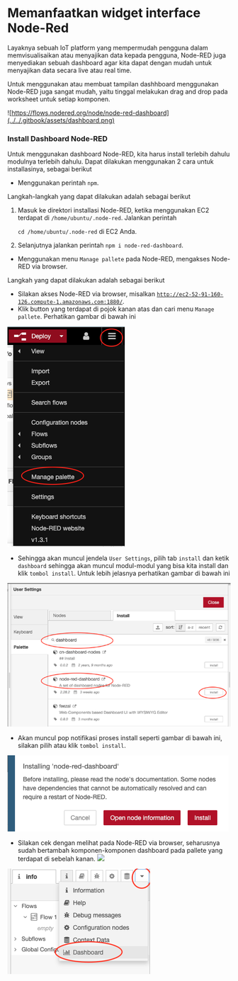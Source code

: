 # Memanfaatkan widget interface Node-Red

Layaknya sebuah IoT platform yang mempermudah pengguna dalam memvisualisaikan atau menyajikan data kepada pengguna, Node-RED juga menyediakan sebuah dashboard agar kita dapat dengan mudah untuk menyajikan data secara live atau real time.

Untuk menggunakan atau membuat tampilan dashhboard menggunakan Node-RED juga sangat mudah, yaitu tinggal melakukan drag and drop pada worksheet untuk setiap komponen.

![https://flows.nodered.org/node/node-red-dashboard](../../.gitbook/assets/dashboard.png)

### Install Dashboard Node-RED

Untuk menggunakan dashboard Node-RED, kita harus install terlebih dahulu modulnya terlebih dahulu. Dapat dilakukan menggunakan 2 cara untuk installasinya, sebagai berikut

* Menggunakan perintah `npm`.

Langkah-langkah yang dapat dilakukan adalah sebagai berikut

1. Masuk ke direktori installasi Node-RED, ketika menggunakan EC2 terdapat di `/home/ubuntu/.node-red`. Jalankan perintah

   `cd /home/ubuntu/.node-red` di EC2 Anda.

2. Selanjutnya jalankan perintah `npm i node-red-dashboard`.

* Menggunakan menu `Manage pallete` pada Node-RED, mengakses Node-RED via browser.

Langkah yang dapat dilakukan adalah sebagai berikut

* Silakan akses Node-RED via browser, misalkan [`http://ec2-52-91-160-126.compute-1.amazonaws.com:1880/`](http://ec2-34-239-124-118.compute-1.amazonaws.com:1880/).
* Klik button yang terdapat di pojok kanan atas dan cari menu `Manage pallete`. Perhatikan gambar di bawah ini

![Manage pallete](../../.gitbook/assets/01.png)

* Sehingga akan muncul jendela `User Settings`, pilih tab `install` dan ketik `dashboard` sehingga akan muncul modul-modul yang bisa kita install dan klik `tombol install`. Untuk lebih jelasnya perhatikan gambar di bawah ini

![Halaman Pallete](../../.gitbook/assets/02.png)

* Akan muncul pop notifikasi proses install seperti gambar di bawah ini, silakan pilih atau klik `tombol install`.

![node-red-dashboard](../../.gitbook/assets/03.png)

* Silakan cek dengan melihat pada Node-RED via browser, seharusnya sudah bertambah komponen-komponen dashboard pada pallete yang terdapat di sebelah kanan. ![](images/04.png)

![](../../.gitbook/assets/05.png)

